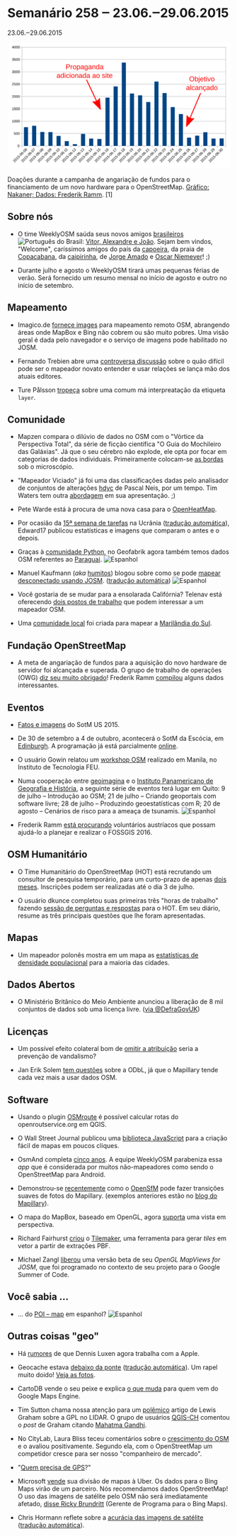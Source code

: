 # Semanário 258 ‒ 23.06.‒29.06.2015

23.06.‒29.06.2015

![Doações num gráfico em barras, uma coluna por dia](258-chart.svg)

Doações durante a campanha de angariação de fundos para o financiamento de um novo hardware para o OpenStreetMap. [Gráfico: Nakaner; Dados: Frederik Ramm](https://lists.openstreetmap.org/pipermail/osmf-talk/attachments/20150630/feede3ff/attachment-0001.png). [1]

## Sobre nós

* O time WeeklyOSM saúda seus novos amigos [brasileiros](http://www.weeklyosm.eu/pt/) ![Português do Brasil](http://blog.openstreetmap.de/wp-uploads//2015/01/pt-br.svg): [Vitor, Alexandre e João](https://wiki.openstreetmap.org/wiki/WeeklyOSM#Languages). Sejam bem vindos, "Welcome", caríssimos amigos do país da [capoeira](https://en.wikipedia.org/wiki/Capoeira), da praia de [Copacabana](https://en.wikipedia.org/wiki/Copacabana_\(Rio_de_Janeiro\)), da [caipirinha](https://en.wikipedia.org/wiki/Caipirinha), de [Jorge Amado](https://en.wikipedia.org/wiki/Jorge_Amado) e [Oscar Niemeyer](https://en.wikipedia.org/wiki/Oscar_Niemeyer)! ;)

* Durante julho e agosto o WeeklyOSM tirará umas pequenas férias de verão. Será fornecido um resumo mensal no início de agosto e outro no início de setembro.

## Mapeamento

* Imagico.de [fornece images](http://blog.imagico.de/images-for-remote-mapping-in-openstreetmap/) para mapeamento remoto OSM, abrangendo áreas onde MapBox e Bing não cobrem ou são muito pobres. Uma visão geral é dada pelo navegador e o serviço de imagens pode habilitado no JOSM.

* Fernando Trebien abre uma [controversa discussão](https://lists.openstreetmap.org/pipermail/talk/2015-June/073414.html) sobre o quão difícil pode ser o mapeador novato entender e usar relações se lança mão dos atuais editores.

* Ture Pålsson [tropeça](https://lists.openstreetmap.org/pipermail/talk/2015-June/073411.html) sobre uma comum má interpreatação da etiqueta `layer`.

## Comunidade

* Mapzen compara o dilúvio de dados no OSM com o "Vórtice da Perspectiva Total", da série de ficção científica  "O Guia do Mochileiro das Galáxias". Já que o seu cérebro não explode, ele opta por focar em categorias de dados individuais. Primeiramente colocam-se [as bordas](https://mapzen.com/blog/total-perspective-vortex) sob o microscópio.

* "Mapeador Viciado" já foi uma das classificações dadas pelo analisador de conjuntos de alterações [hdyc](http://neis-one.org/2012/01/what-type-of-mapper-are-you/) de Pascal Neis, por um tempo. Tim Waters tem outra [abordagem](http://de.slideshare.net/chippy/you-know-when-you-are-addicted-to-osm-when) em sua apresentação. ;)

* Pete Warde está à procura de uma nova casa para o [OpenHeatMap](https://twitter.com/petewarden/status/613811714329448452).

* Por ocasião da [15ª semana de tarefas](http://www.openstreetmap.org/user/edward17/diary/35285) na Ucrânia ([tradução automática](https://translate.google.com/translate?hl=pt-BR&sl=ru&tl=pt&u=http%3A%2F%2Fwww.openstreetmap.org%2Fuser%2Fedward17%2Fdiary%2F35285)), Edward17 publicou estatísticas e imagens que comparam o antes e o depois.

* Graças à [comunidade Python](https://github.com/PythonParaguay/osm-paraguay-data/), no Geofabrik agora também temos dados OSM referentes ao [Paraguai](http://download.geofabrik.de/south-america/paraguay.html). ![Espanhol](http://blog.openstreetmap.de/wp-uploads//2015/01/es.svg)

* Manuel Kaufmann (_aka_ [humitos](http://www.openstreetmap.org/user/Humitos)) blogou sobre como se pode [mapear desconectado usando JOSM](http://elblogdehumitos.com.ar/posts/edicion-openstreetmap-offline/). ([tradução automática](https://translate.google.de/translate?hl=pt-BR&sl=es&tl=pt&u=http%3A%2F%2Felblogdehumitos.com.ar%2Fposts%2Fedicion-openstreetmap-offline%2F)) ![Espanhol](http://blog.openstreetmap.de/wp-uploads//2015/01/es.svg)

* Você gostaria de se mudar para a ensolarada Califórnia? Telenav está oferecendo [dois postos de trabalho](https://lists.openstreetmap.org/pipermail/talk-us/2015-June/015040.html) que podem interessar a um mapeador OSM.

* Uma [comunidade local](https://lists.openstreetmap.org/pipermail/talk-us/2015-June/015036.html) foi criada para mapear a [Marilândia do Sul](https://wiki.openstreetmap.org/wiki/Mapping_Southern_Maryland).

## Fundação OpenStreetMap

* A meta de angariação de fundos para a aquisição do novo hardware de servidor foi alcançada e superada. O grupo de trabalho de operações (OWG) [diz seu muito obrigado](http://donate.openstreetmap.org/server2015/)! Frederik Ramm [compilou](https://lists.openstreetmap.org/pipermail/osmf-talk/2015-June/003348.html) alguns dados interessantes.

## Eventos

* [Fatos e imagens](http://openstreetmap.us/2015/06/sotmus-by-the-numbers/) do SotM US 2015.

* De 30 de setembro a 4 de outubro, acontecerá o SotM da Escócia, em [Edinburgh](http://www.openstreetmap.org/user/Hawkeye/diary/35299). A programação já está parcialmente [online](https://wiki.openstreetmap.org/wiki/State_of_the_Map_Scotland_2015#Programme).

* O usuário Gowin relatou um [workshop OSM](http://www.openstreetmap.org/user/GOwin/diary/35296) realizado em Manila, no Instituto de Tecnologia FEU.

* Numa cooperação entre [geoimagina](http://www.geoimagina.com/quienes-somos) e o [Instituto Panamericano de Geografia e História](http://www.ipgh.gob.ec/portal/index.php/institucion/mision-vision-valores), a seguinte série de eventos terá lugar em Quito: 9 de julho – Introdução ao OSM; 21 de julho – Criando geoportais com software livre; 28 de julho – Produzindo geoestatísticas com R; 20 de agosto – Cenários de risco para a ameaça de tsunamis. ![Espanhol](http://blog.openstreetmap.de/wp-uploads//2015/01/es.svg)

* Frederik Ramm [está procurando](https://lists.openstreetmap.org/pipermail/talk-at/2015-June/007765.html) voluntários austríacos que possam ajudá-lo a  planejar e realizar o FOSSGIS 2016.

## OSM Humanitário

* O Time Humanitário do OpenStreetMap (HOT) está recrutando um consultor de pesquisa temporário, para um curto-prazo de apenas [dois meses](http://hotosm.org/job/research_consultant_openaerialmap/2015). Inscrições podem ser realizadas até o dia 3 de julho. 

* O usuário dkunce completou suas primeiras três "horas de trabalho" fazendo [sessão de perguntas e respostas](http://www.openstreetmap.org/user/dkunce/diary/35272) para o HOT. Em seu diário, resume as três principais questões que lhe foram apresentadas.

## Mapas

* Um mapeador polonês mostra em um mapa as [estatísticas de densidade populacional](http://www.merkato.polineo.pl/qa/#9/52.8418/19.2769) para a maioria das cidades.

## Dados Abertos

* O Ministério Britânico do Meio Ambiente anunciou a liberação de 8 mil conjuntos de dados sob uma licença livre. ([via @DefraGovUK](https://twitter.com/DefraGovUK/status/613988823803035648))

## Licenças

* Um possível efeito colateral bom de [omitir a atribuição](https://lists.openstreetmap.org/pipermail/legal-talk/2015-June/008139.html) seria a prevenção de vandalismo?

* Jan Erik Solem [tem questões](https://lists.openstreetmap.org/pipermail/legal-talk/2015-June/008140.html) sobre a ODbL, já que o Mapillary tende cada vez mais a usar dados OSM.

## Software

* Usando o plugin [OSMroute](https://plugins.qgis.org/plugins/OSMroute/) é possível calcular rotas do openroutservice.org em QGIS.

* O Wall Street Journal publicou uma [biblioteca JavaScript](http://dowjones.github.io/pinpoint/) para a criação fácil de mapas em poucos cliques.

* OsmAnd completa [cinco anos](http://osmand.net/blog?id=5_years). A equipe WeeklyOSM parabeniza essa _app_ que é considerada por muitos não-mapeadores como sendo o OpenStreetMap para Android.

* Demonstrou-se [recentemente](https://vimeo.com/131866488) como o [OpenSfM](https://github.com/mapillary/OpenSfM) pode fazer transições suaves de fotos do Mapillary. (exemplos anteriores estão no [blog do Mapillary](http://blog.mapillary.com/update/2014/12/15/sfm-preview.html)).

* O mapa do MapBox, baseado em OpenGL, agora [suporta](https://www.mapbox.com/blog/mapbox-gl-js-0-8-1/) uma vista em perspectiva.

* Richard Fairhurst [criou](http://blog.systemed.net/post/13) o [Tilemaker](https://github.com/systemed/tilemaker), uma ferramenta para gerar _tiles_ em vetor a partir de extrações PBF.

* Michael Zangl [liberou](https://lists.openstreetmap.org/pipermail/josm-dev/2015-June/007438.html) uma versão beta de seu _OpenGL MapViews for JOSM_, que foi programado no contexto de seu projeto para o Google Summer of Code.

## Você sabia ...

* ... do [POI – map](http://pois.elblogdehumitos.com.ar/#14/-0.2040/-78.4505) em espanhol? ![Espanhol](http://blog.openstreetmap.de/wp-uploads//2015/01/es.svg)

## Outras coisas "geo"

* Há [rumores](https://twitter.com/shtosm/status/613642856457240577) de que Dennis Luxen agora trabalha com a Apple.

* Geocache estava [debaixo da ponte](http://www.sz-online.de/nachrichten/lebensgefaehrlicher-geocaching-punkt-von-bruecke-ueber-bahretal-entfernt-3132806.html) ([tradução automática](https://translate.google.com/translate?sl=de&tl=pt&js=y&prev=_t&hl=pt-BR&ie=UTF-8&u=http%3A%2F%2Fwww.sz-online.de%2Fnachrichten%2Flebensgefaehrlicher-geocaching-punkt-von-bruecke-ueber-bahretal-entfernt-3132806.html&edit-text=&act=url)). Um rapel muito doido! [Veja as fotos](http://www.sz-online.de/sachsen/irrsinn-am-autobahnzubringer-g15410.html?StoryId=3132806).

* CartoDB vende o seu peixe e explica [o que muda](http://blog.cartodb.com/gme-workflows-on-cartodb/?utm_content=17249811) para quem vem do Google Maps Engine.

* Tim Sutton chama nossa atenção para um [polêmico](https://twitter.com/timlinux/status/611048497584979968) artigo de Lewis Graham sobre a GPL no LIDAR. O grupo de usuários [QGIS-CH](https://twitter.com/QGISCH) comentou o _post_ de Graham citando [Mahatma Gandhi](http://izquotes.com/quote/68010).

* No CityLab, Laura Bliss teceu comentários sobre o [crescimento do OSM](http://www.citylab.com/design/2015/06/who-owns-the-digital-map-of-the-world/396119/) e o avaliou positivamente. Segundo ela, com o OpenStreetMap um competidor cresce para ser nosso "companheiro de mercado".

* "[Quem precisa de GPS](http://www.fastcompany.com/3047828/who-needs-gps-the-forgotten-story-of-etaks-amazing-1985-car-navigation-system)?"

* Microsoft [vende](http://www.heise.de/newsticker/meldung/Microsoft-verkauft-Online-Werbung-und-Karten-Technik-2731408.html) sua divisão de mapas à Uber. Os dados para o Bing Maps virão de um parceiro. Nós recomendamos dados OpenStreetMap! O uso das imagens de satélite pelo OSM não será imediatamente afetado, [disse Ricky Brundritt](https://twitter.com/rbrundritt/status/616028862531530752) (Gerente de Programa para o Bing Maps).

* Chris Hormann reflete sobre a [acurácia das imagens de satélite](http://blog.imagico.de/uber-die-genauigkeit-von-satellitenbildern/) ([tradução automática](https://translate.google.com/translate?hl=pt-BR&sl=de&tl=pt&u=http%3A%2F%2Fblog.imagico.de%2Fuber-die-genauigkeit-von-satellitenbildern%2F)).

